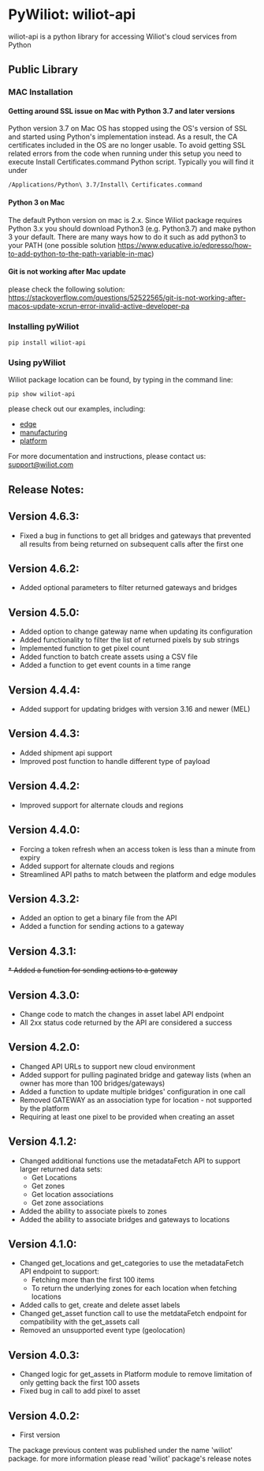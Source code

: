 # PyWiliot: wiliot-api #

wiliot-api is a python library for accessing Wiliot's cloud services from Python

## Public Library

### MAC Installation
#### Getting around SSL issue on Mac with Python 3.7 and later versions

Python version 3.7 on Mac OS has stopped using the OS's version of SSL and started using Python's implementation instead. As a result, the CA
certificates included in the OS are no longer usable. To avoid getting SSL related errors from the code when running under this setup you need
to execute Install Certificates.command Python script. Typically you will find it under
~~~~
/Applications/Python\ 3.7/Install\ Certificates.command
~~~~

#### Python 3 on Mac
The default Python version on mac is 2.x. Since Wiliot package requires Python 3.x you should download Python3 
(e.g.  Python3.7) and make python 3 your default.
There are many ways how to do it such as add python3 to your PATH (one possible solution https://www.educative.io/edpresso/how-to-add-python-to-the-path-variable-in-mac) 

#### Git is not working after Mac update
please check the following solution:
https://stackoverflow.com/questions/52522565/git-is-not-working-after-macos-update-xcrun-error-invalid-active-developer-pa


### Installing pyWiliot
````commandline
pip install wiliot-api
````

### Using pyWiliot
Wiliot package location can be found, by typing in the command line:
````commandline
pip show wiliot-api
````
please check out our examples, including:
* [edge](wiliot_api/edge/examples)
* [manufacturing](wiliot_api/manufacturing/examples)
* [platform](wiliot_api/platform/examples)

For more documentation and instructions, please contact us: support@wiliot.com


## Release Notes:

Version 4.6.3:
-----------------
* Fixed a bug in functions to get all bridges and gateways that prevented all results from being returned on subsequent calls after the first one

Version 4.6.2:
-----------------
* Added optional parameters to filter returned gateways and bridges


Version 4.5.0:
-----------------
* Added option to change gateway name when updating its configuration
* Added functionality to filter the list of returned pixels by sub strings
* Implemented function to get pixel count
* Added function to batch create assets using a CSV file
* Added a function to get event counts in a time range

Version 4.4.4:
-----------------
* Added support for updating bridges with version 3.16 and newer (MEL)

Version 4.4.3:
-----------------
* Added shipment api support
* Improved post function to handle different type of payload

Version 4.4.2:
-----------------
* Improved support for alternate clouds and regions

Version 4.4.0:
-----------------
* Forcing a token refresh when an access token is less than a minute from expiry
* Added support for alternate clouds and regions
* Streamlined API paths to match between the platform and edge modules

Version 4.3.2:
-----------------
* Added an option to get a binary file from the API
* Added a function for sending actions to a gateway

Version 4.3.1:
-----------------
~~* Added a function for sending actions to a gateway~~

Version 4.3.0:
-----------------
* Change code to match the changes in asset label API endpoint
* All 2xx status code returned by the API are considered a success

Version 4.2.0:
-----------------
* Changed API URLs to support new cloud environment
* Added support for pulling paginated bridge and gateway lists (when an owner has more than 100 bridges/gateways)
* Added a function to update multiple bridges' configuration in one call
* Removed GATEWAY as an association type for location - not supported by the platform
* Requiring at least one pixel to be provided when creating an asset

Version 4.1.2:
-----------------
* Changed additional functions use the metadataFetch API to support larger returned data sets:
    * Get Locations
    * Get zones
    * Get location associations
    * Get zone associations
* Added the ability to associate pixels to zones
* Added the ability to associate bridges and gateways to locations

Version 4.1.0:
-----------------
* Changed get_locations and get_categories to use the metadataFetch API endpoint to support:
    * Fetching more than the first 100 items
    * To return the underlying zones for each location when fetching locations
* Added calls to get, create and delete asset labels
* Changed get_asset function call to use the metdataFetch endpoint for compatibility with the get_assets call
* Removed an unsupported event type (geolocation)

Version 4.0.3:
-----------------
* Changed logic for get_assets in Platform module to remove limitation of only getting back the first 100 assets
* Fixed bug in call to add pixel to asset

Version 4.0.2:
-----------------
* First version


The package previous content was published under the name 'wiliot' package.
for more information please read 'wiliot' package's release notes
  
  
   



